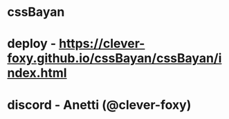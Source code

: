 # cssBayan
# deploy - https://clever-foxy.github.io/cssBayan/cssBayan/index.html
# discord - Anetti (@clever-foxy)
